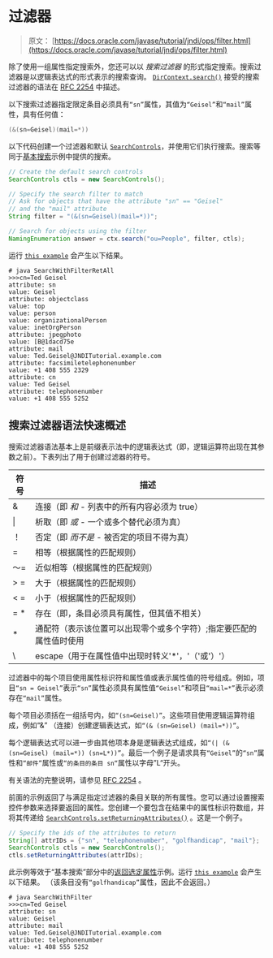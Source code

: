 # 过滤器

> 原文： [https://docs.oracle.com/javase/tutorial/jndi/ops/filter.html](https://docs.oracle.com/javase/tutorial/jndi/ops/filter.html)

除了使用一组属性指定搜索外，您还可以以 _搜索过滤器_ 的形式指定搜索。搜索过滤器是以逻辑表达式的形式表示的搜索查询。 [`DirContext.search()`](https://docs.oracle.com/javase/8/docs/api/javax/naming/directory/DirContext.html#search-javax.naming.Name-java.lang.String-javax.naming.directory.SearchControls-) 接受的搜索过滤器的语法在 [RFC 2254](http://www.ietf.org/rfc/rfc2254.txt) 中描述。

以下搜索过滤器指定限定条目必须具有`“sn”`属性，其值为`“Geisel”`和`“mail”`属性，具有任何值：

```java
(&(sn=Geisel)(mail=*))
```

以下代码创建一个过滤器和默认 [`SearchControls`](https://docs.oracle.com/javase/8/docs/api/javax/naming/directory/SearchControls.html)，并使用它们执行搜索。搜索等同于[基本搜索](basicsearch.html)示例中提供的搜索。

```java
// Create the default search controls
SearchControls ctls = new SearchControls();

// Specify the search filter to match
// Ask for objects that have the attribute "sn" == "Geisel"
// and the "mail" attribute
String filter = "(&(sn=Geisel)(mail=*))";

// Search for objects using the filter
NamingEnumeration answer = ctx.search("ou=People", filter, ctls);
```

运行 [`this example`](examples/SearchWithFilterRetAll.java) 会产生以下结果。

```
# java SearchWithFilterRetAll
>>>cn=Ted Geisel
attribute: sn
value: Geisel
attribute: objectclass
value: top
value: person
value: organizationalPerson
value: inetOrgPerson
attribute: jpegphoto
value: [B@1dacd75e
attribute: mail
value: Ted.Geisel@JNDITutorial.example.com
attribute: facsimiletelephonenumber
value: +1 408 555 2329
attribute: cn
value: Ted Geisel
attribute: telephonenumber
value: +1 408 555 5252
```

## 搜索过滤器语法快速概述

搜索过滤器语法基本上是前缀表示法中的逻辑表达式（即，逻辑运算符出现在其参数之前）。下表列出了用于创建过滤器的符号。

| 符号 | 描述 |
| --- | --- |
| & | 连接（即 _和_ - 列表中的所有内容必须为 true） |
| &#124; | 析取（即 _或_ - 一个或多个替代必须为真） |
| ！ | 否定（即 _而不是_ - 被否定的项目不得为真） |
| = | 相等（根据属性的匹配规则） |
| 〜= | 近似相等（根据属性的匹配规则） |
| &GT; = | 大于（根据属性的匹配规则） |
| &LT; = | 小于（根据属性的匹配规则） |
| = * | 存在（即，条目必须具有属性，但其值不相关） |
| * | 通配符（表示该位置可以出现零个或多个字符）;指定要匹配的属性值时使用 |
| \ | escape（用于在属性值中出现时转义'*'，'（'或'）'） |

过滤器中的每个项目使用属性标识符和属性值或表示属性值的符号组成。例如，项目`“sn = Geisel”`表示`“sn”`属性必须具有属性值`“Geisel”`和项目`“mail=*”`表示必须存在`“mail”`属性。

每个项目必须括在一组括号内，如`“(sn=Geisel)”`。这些项目使用逻辑运算符组成，例如“&” （连接）创建逻辑表达式，如`“(& (sn=Geisel) (mail=*))”`。

每个逻辑表达式可以进一步由其他项本身是逻辑表达式组成，如`“(| (& (sn=Geisel) (mail=*)) (sn=L*))”`。最后一个例子是请求具有`“Geisel”`的`“sn”`属性和`“邮件”`属性或`“的条目的条目 sn“`属性以字母”L“开头。

有关语法的完整说明，请参见 [RFC 2254](http://ietf.org/rfc/rfc2254.txt) 。

前面的示例返回了与满足指定过滤器的条目关联的所有属性。您可以通过设置搜索控件参数来选择要返回的属性。您创建一个要包含在结果中的属性标识符数组，并将其传递给 [`SearchControls.setReturningAttributes()`](https://docs.oracle.com/javase/8/docs/api/javax/naming/directory/SearchControls.html#setReturningAttributes-java.lang.String:A-) 。这是一个例子。

```java
// Specify the ids of the attributes to return
String[] attrIDs = {"sn", "telephonenumber", "golfhandicap", "mail"};
SearchControls ctls = new SearchControls();
ctls.setReturningAttributes(attrIDs);
```

此示例等效于“基本搜索”部分中的[返回选定属性](basicsearch.html#SELECT)示例。运行 [`this example`](examples/SearchWithFilter.java) 会产生以下结果。 （该条目没有`“golfhandicap”`属性，因此不会返回。）

```
# java SearchWithFilter
>>>cn=Ted Geisel
attribute: sn
value: Geisel
attribute: mail
value: Ted.Geisel@JNDITutorial.example.com
attribute: telephonenumber
value: +1 408 555 5252
```